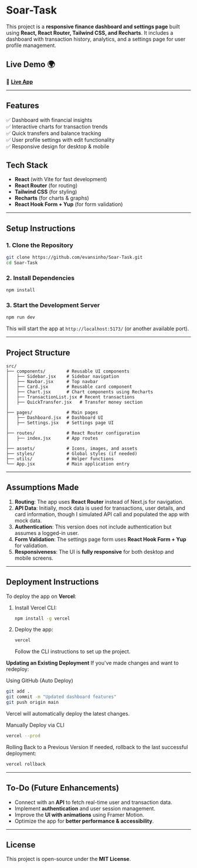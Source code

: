 # **Soar-Task**  

This project is a **responsive finance dashboard and settings page** built using **React, React Router, Tailwind CSS, and Recharts**. It includes a dashboard with transaction history, analytics, and a settings page for user profile management.

## **Live Demo** 🌍  
🔗 **[Live App](https://soar-task-ulp583dz2-evansinhos-projects.vercel.app/)**

---
## **Features**
✅ Dashboard with financial insights  
✅ Interactive charts for transaction trends  
✅ Quick transfers and balance tracking  
✅ User profile settings with edit functionality  
✅ Responsive design for desktop & mobile 

## **Tech Stack**
- **React** (with Vite for fast development)
- **React Router** (for routing)
- **Tailwind CSS** (for styling)
- **Recharts** (for charts & graphs)
- **React Hook Form + Yup** (for form validation)

---

## **Setup Instructions**

### **1. Clone the Repository**
```sh
git clone https://github.com/evansinho/Soar-Task.git
cd Soar-Task
```

### **2. Install Dependencies**
```sh
npm install
```

### **3. Start the Development Server**
```sh
npm run dev
```
This will start the app at `http://localhost:5173/` (or another available port).

---

## **Project Structure**
```
src/
├── components/        # Reusable UI components
│   ├── Sidebar.jsx    # Sidebar navigation
│   ├── Navbar.jsx     # Top navbar
│   ├── Card.jsx       # Reusable card component
│   ├── Chart.jsx      # Chart components using Recharts
│   ├── TransactionList.jsx # Recent transactions
│   ├── QuickTransfer.jsx   # Transfer money section
│
├── pages/             # Main pages
│   ├── Dashboard.jsx  # Dashboard UI
│   ├── Settings.jsx   # Settings page UI
│
├── routes/            # React Router configuration
│   ├── index.jsx      # App routes
│
├── assets/            # Icons, images, and assets
├── styles/            # Global styles (if needed)
├── utils/             # Helper functions
└── App.jsx            # Main application entry
```

---

## **Assumptions Made**
1. **Routing**: The app uses **React Router** instead of Next.js for navigation.
2. **API Data**: Initially, mock data is used for transactions, user details, and card information, though I simulated API call and populated the app with mock data.
3. **Authentication**: This version does not include authentication but assumes a logged-in user.
4. **Form Validation**: The settings page form uses **React Hook Form + Yup** for validation.
5. **Responsiveness**: The UI is **fully responsive** for both desktop and mobile screens.

---

## **Deployment Instructions**
To deploy the app on **Vercel**:
1. Install Vercel CLI:
   ```sh
   npm install -g vercel
   ```
2. Deploy the app:
   ```sh
   vercel
   ```
   Follow the CLI instructions to set up the project.

**Updating an Existing Deployment**
If you've made changes and want to redeploy:

Using GitHub (Auto Deploy)
 ```sh
git add .
git commit -m "Updated dashboard features"
git push origin main
```
Vercel will automatically deploy the latest changes.

Manually Deploy via CLI

```sh
vercel --prod
```

Rolling Back to a Previous Version
If needed, rollback to the last successful deployment:

```sh
vercel rollback
```

---

## **To-Do (Future Enhancements)**
- Connect with an **API** to fetch real-time user and transaction data.
- Implement **authentication** and user session management.
- Improve the **UI with animations** using Framer Motion.
- Optimize the app for **better performance & accessibility**.

---

## **License**
This project is open-source under the **MIT License**.
